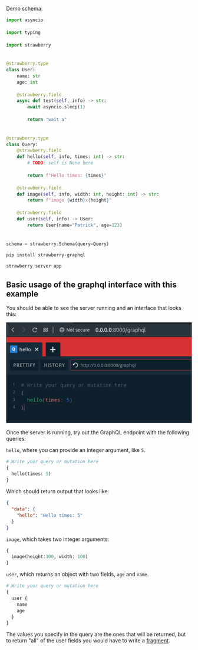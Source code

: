 Demo schema:

```py
import asyncio

import typing

import strawberry


@strawberry.type
class User:
    name: str
    age: int

    @strawberry.field
    async def test(self, info) -> str:
        await asyncio.sleep(1)

        return "wait a"


@strawberry.type
class Query:
    @strawberry.field
    def hello(self, info, times: int) -> str:
        # TODO: self is None here

        return f"Hello times: {times}"

    @strawberry.field
    def image(self, info, width: int, height: int) -> str:
        return f"image {width}x{height}"

    @strawberry.field
    def user(self, info) -> User:
        return User(name="Patrick", age=123)


schema = strawberry.Schema(query=Query)
```

```
pip install strawberry-graphql
```

```sh
strawberry server app
```

## Basic usage of the graphql interface with this example

You should be able to see the server running and an interface that looks this:

![](strawberrygraphqlgui.png)


Once the server is running, try out the GraphQL endpoint with the following queries:

`hello`, where you can provide an integer argument, like `5`.
```graphql
# Write your query or mutation here
{
  hello(times: 5)
}
```
Which should return output that looks like:
```json
{
  "data": {
    "hello": "Hello times: 5"
  }
}
```

`image`, which takes two integer arguments:
```graphql
{
  image(height:100, width: 100)
}
```

`user`, which returns an object with two fields, `age` and `name`.
```graphql
# Write your query or mutation here
{
  user {
    name
    age
  }
}
```
The values you specify in the query are the ones that will be returned, but to return "all" of the user fields you would have to write a [fragment](https://graphql.org/learn/queries/#fragments).
